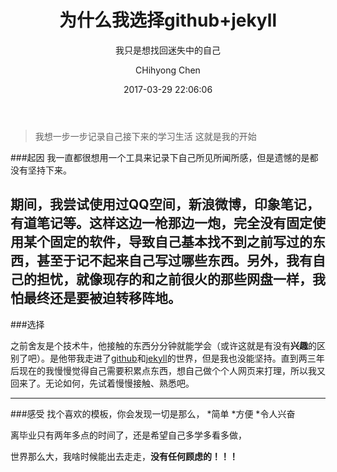 ﻿---
layout:     post
title:      "为什么我选择github+jekyll"
subtitle:   "我只是想找回迷失中的自己 "
date:       2017-03-29 22:06:06
author:     "CHihyong Chen"
header-img: "img/post-bg-alibaba.jpg"
tags:
    - 随想
---
>我想一步一步记录自己接下来的学习生活
这就是我的开始

###起因
我一直都很想用一个工具来记录下自己所见所闻所感，但是遗憾的是都没有坚持下来。

期间，我尝试使用过QQ空间，新浪微博，印象笔记，有道笔记等。这样这边一枪那边一炮，完全没有固定使用某个固定的软件，导致自己基本找不到之前写过的东西，甚至于记不起来自己写过哪些东西。另外，我有自己的担忧，就像现存的和之前很火的那些网盘一样，我怕最终还是要被迫转移阵地。
---
###选择

之前舍友是个技术牛，他接触的东西分分钟就能学会（或许这就是有没有**兴趣**的区别了吧）。是他带我走进了[github](https://github.com/)和[jekyll](http://jekyll.com.cn/)的世界，但是我也没能坚持。直到两三年后现在的我慢慢觉得自己需要积累点东西，想自己做个个人网页来打理，所以我又回来了。无论如何，先试着慢慢接触、熟悉吧。

---
###感受
找个喜欢的模板，你会发现一切是那么，
*简单
*方便
*令人兴奋


离毕业只有两年多点的时间了，还是希望自己多学多看多做，

世界那么大，我啥时候能出去走走，**没有任何顾虑的！！！**
